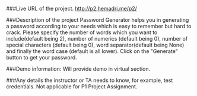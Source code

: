 ###Live URL of the project.
http://p2.hemadri.me/p2/

###Description of the project
Password Generator helps you in generating a password according to your needs which is easy to remember but hard to crack. 
Please specify the number of words which you want to include(default being 2), number of numerics (default being 0), number of special characters 
(default being 0), word separator(default being None) and finally the word case (default is all lower). Click on the "Generate" button to get your password.

###Demo information:
Will provide demo in virtual section.

###Any details the instructor or TA needs to know, for example, test credentials.
Not applicable for P1 Project Assignment.